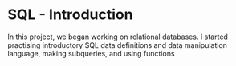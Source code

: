 # SQL - Introduction


In this project, we began working on relational databases. I started practising introductory SQL data definitions and data manipulation language, making subqueries, and using functions
